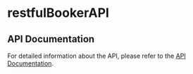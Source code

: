 # restfulBookerAPI

## API Documentation

For detailed information about the API, please refer to the [API Documentation](https://web.postman.co/workspace/291207d5-1073-4eda-b783-3fd9231b4116/documentation/36297486-c1e89ae1-4396-4ff7-a6ab-281f18f1f425).
